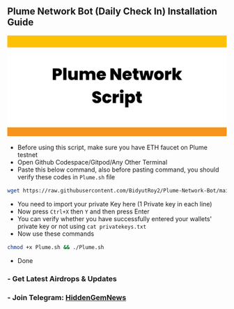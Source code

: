 ## Plume Network Bot (Daily Check In) Installation Guide

<p align="center">
<img src='image.png' width='900'>
</p>


- Before using this script, make sure you have ETH faucet on Plume testnet
- Open Github Codespace/Gitpod/Any Other Terminal
- Paste this below command, also before pasting command, you should verify these codes in `Plume.sh` file
```bash
wget https://raw.githubusercontent.com/BidyutRoy2/Plume-Network-Bot/main/plume.sh && touch privatekeys.txt && nano privatekeys.txt
```
- You need to import your private Key here (1 Private key in each line)
- Now press `Ctrl+X` then `Y` and then press Enter
- You can verify whether you have successfully entered your wallets' private key or not using `cat privatekeys.txt`
- Now use these commands
```bash
chmod +x Plume.sh && ./Plume.sh
```
- Done

### - Get Latest Airdrops & Updates

### - Join Telegram: [HiddenGemNews](https://t.me/hiddengemnews)
